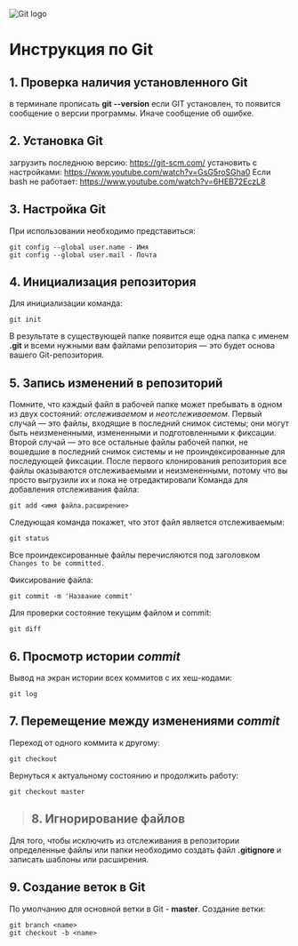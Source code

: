 ![Git logo](git-logo.png)
# Инструкция по Git

## 1. Проверка наличия установленного Git
в терминале прописать **git --version**
если GIT установлен, то появится сообщение о версии программы. Иначе сообщение об ошибке.

## 2. Установка Git
загрузить последнюю версию: https://git-scm.com/
установить с настройками: https://www.youtube.com/watch?v=GsG5roSGha0
Если bash не работает: https://www.youtube.com/watch?v=6HEB72EczL8

## 3. Настройка Git
При использовании необходимо представиться: 
```
git config --global user.name - Имя
git config --global user.mail - Почта
```
## 4. Инициализация репозитория
Для инициализации команда: 
```
git init
```
В результате в существующей папке появится еще одна папка с именем **.git** и всеми
нужными вам файлами репозитория — это будет основа вашего Git-репозитория. 

## 5. Запись изменений в репозиторий
Помните, что каждый файл в рабочей папке может пребывать в одном из двух состояний: *отслеживаемом* и *неотслеживаемом*. 
Первый случай — это файлы, входящие в последний снимок системы; они могут быть неизмененными, измененными и
подготовленными к фиксации. Второй случай — это все остальные файлы рабочей
папки, не вошедшие в последний снимок системы и не проиндексированные для
последующей фиксации. После первого клонирования репозитория все файлы
оказываются отслеживаемыми и неизмененными, потому что вы просто выгрузили
их и пока не отредактировали
Команда для добавления отслеживания файла:
```
git add <имя файла.расширение>

```
Следующая команда покажет, что этот файл является отслеживаемым:

```
git status

```
Все проиндексированные файлы перечисляются под заголовком `Changes to be
committed.`

Фиксирование файла:

```
git commit -m 'Название commit'

```

Для проверки состояние текущим файлом и commit:

```
git diff
```
## 6. Просмотр истории *commit*
 Вывод на экран истории всех коммитов с их хеш-кодами:
 ```
git log
```

## 7. Перемещение между изменениями *commit*
Переход от одного коммита к другому:
```
git checkout
```
Вернуться к актуальному состоянию и продолжить работу:
```
git checkout master
```

>## 8. Игнорирование файлов

Для того, чтобы исключить из отслеживания в репозитории определенные файлы или папки необходимо создать файл **.gitignore** и записать шаблоны или расширения.

## 9. Создание веток в Git
По умолчанию для основной ветки в Git - **master**.
Создание ветки:
```
git branch <name>
git checkout -b <name>

```


